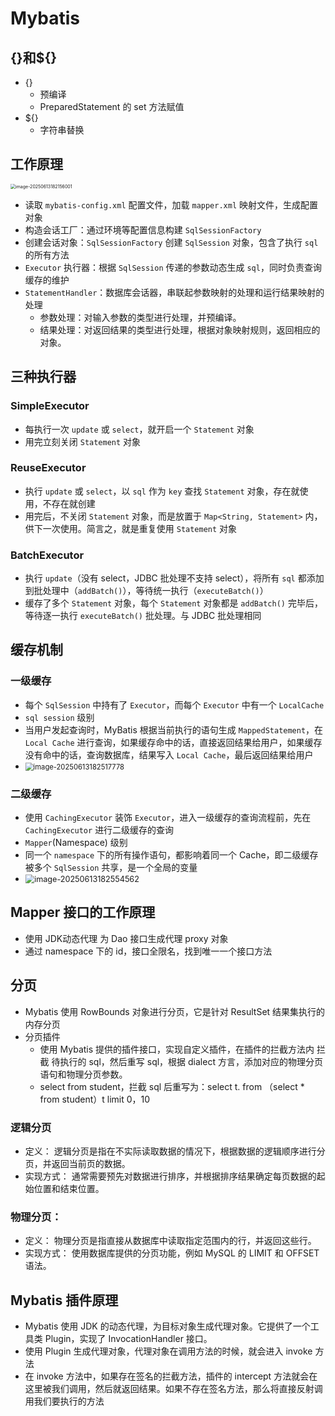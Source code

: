 # Mybatis

## {}和${}

- {}
  - 预编译
  - PreparedStatement 的 set 方法赋值
- ${}
  - 字符串替换

## 工作原理

<img src="https://gitee.com/JBL_lun/tuchuang/raw/master/assets/image-20250613182156001.png" alt="image-20250613182156001" style="zoom:50%;" />

- 读取 `mybatis-config.xml` 配置文件，加载 `mapper.xml` 映射文件，生成配置对象
- 构造会话工厂：通过环境等配置信息构建 `SqlSessionFactory`
- 创建会话对象：`SqlSessionFactory` 创建 `SqlSession` 对象，包含了执行 `sql` 的所有方法
- `Executor` 执行器：根据 `SqlSession` 传递的参数动态生成 `sql`，同时负责查询缓存的维护
- `StatementHandler`：数据库会话器，串联起参数映射的处理和运行结果映射的处理
  - 参数处理：对输入参数的类型进行处理，并预编译。
  - 结果处理：对返回结果的类型进行处理，根据对象映射规则，返回相应的对象。

## 三种执行器

### SimpleExecutor

- 每执行一次 `update` 或 `select`，就开启一个 `Statement` 对象
- 用完立刻关闭 `Statement` 对象

### ReuseExecutor

- 执行 `update` 或 `select`，以 `sql` 作为 `key` 查找 `Statement` 对象，存在就使用，不存在就创建
- 用完后，不关闭 `Statement` 对象，而是放置于 `Map<String, Statement>` 内，供下一次使用。简言之，就是重复使用 `Statement` 对象

### BatchExecutor

- 执行 `update`（没有 select，JDBC 批处理不支持 select），将所有 `sql` 都添加到批处理中（`addBatch()`），等待统一执行（`executeBatch()`）
- 缓存了多个 `Statement` 对象，每个 `Statement` 对象都是 `addBatch()` 完毕后，等待逐一执行 `executeBatch()` 批处理。与 JDBC 批处理相同

## 缓存机制

### 一级缓存

- 每个 `SqlSession` 中持有了 `Executor`，而每个 `Executor` 中有一个 `LocalCache`
- `sql session` 级别
- 当用户发起查询时，MyBatis 根据当前执行的语句生成 `MappedStatement`，在 `Local Cache` 进行查询，如果缓存命中的话，直接返回结果给用户，如果缓存没有命中的话，查询数据库，结果写入 `Local Cache`，最后返回结果给用户
- <img src="https://gitee.com/JBL_lun/tuchuang/raw/master/assets/image-20250613182517778.png" alt="image-20250613182517778" style="zoom:80%;" />

### 二级缓存

- 使用 `CachingExecutor` 装饰 `Executor`，进入一级缓存的查询流程前，先在 `CachingExecutor` 进行二级缓存的查询
- `Mapper`(Namespace) 级别
- 同一个 `namespace` 下的所有操作语句，都影响着同一个 Cache，即二级缓存被多个 `SqlSession` 共享，是一个全局的变量
- <img src="https://gitee.com/JBL_lun/tuchuang/raw/master/assets/image-20250613182554562.png" alt="image-20250613182554562" style="zoom:90%;" />

## Mapper 接口的工作原理

- 使用 JDK动态代理 为 Dao 接口生成代理 proxy 对象
- 通过 namespace 下的 id，接口全限名，找到唯一一个接口方法

## 分页

- Mybatis 使用 RowBounds 对象进行分页，它是针对 ResultSet 结果集执行的 内存分页
- 分页插件
  - 使用 Mybatis 提供的插件接口，实现自定义插件，在插件的拦截方法内 拦截 待执行的 sql，然后重写 sql，根据 dialect 方言，添加对应的物理分页语句和物理分页参数。
  - select  from student，拦截 sql 后重写为：select t. from （select * from student）t limit 0，10

### 逻辑分页

- 定义： 逻辑分页是指在不实际读取数据的情况下，根据数据的逻辑顺序进行分页，并返回当前页的数据。
- 实现方式： 通常需要预先对数据进行排序，并根据排序结果确定每页数据的起始位置和结束位置。

### 物理分页：

- 定义： 物理分页是指直接从数据库中读取指定范围内的行，并返回这些行。
- 实现方式： 使用数据库提供的分页功能，例如 MySQL 的 LIMIT 和 OFFSET 语法。

## Mybatis 插件原理

- Mybatis 使用 JDK 的动态代理，为目标对象生成代理对象。它提供了一个工具类 Plugin，实现了 InvocationHandler 接口。
- 使用 Plugin 生成代理对象，代理对象在调用方法的时候，就会进入 invoke 方法
- 在 invoke 方法中，如果存在签名的拦截方法，插件的 intercept 方法就会在这里被我们调用，然后就返回结果。如果不存在签名方法，那么将直接反射调用我们要执行的方法
